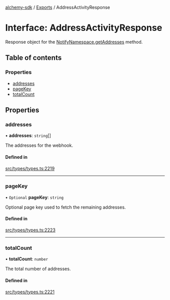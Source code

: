 [alchemy-sdk](../README.md) / [Exports](../modules.md) / AddressActivityResponse

# Interface: AddressActivityResponse

Response object for the [NotifyNamespace.getAddresses](../classes/NotifyNamespace.md#getaddresses) method.

## Table of contents

### Properties

- [addresses](AddressActivityResponse.md#addresses)
- [pageKey](AddressActivityResponse.md#pagekey)
- [totalCount](AddressActivityResponse.md#totalcount)

## Properties

### addresses

• **addresses**: `string`[]

The addresses for the webhook.

#### Defined in

[src/types/types.ts:2219](https://github.com/alchemyplatform/alchemy-sdk-js/blob/c9dbbf0/src/types/types.ts#L2219)

___

### pageKey

• `Optional` **pageKey**: `string`

Optional page key used to fetch the remaining addresses.

#### Defined in

[src/types/types.ts:2223](https://github.com/alchemyplatform/alchemy-sdk-js/blob/c9dbbf0/src/types/types.ts#L2223)

___

### totalCount

• **totalCount**: `number`

The total number of addresses.

#### Defined in

[src/types/types.ts:2221](https://github.com/alchemyplatform/alchemy-sdk-js/blob/c9dbbf0/src/types/types.ts#L2221)

